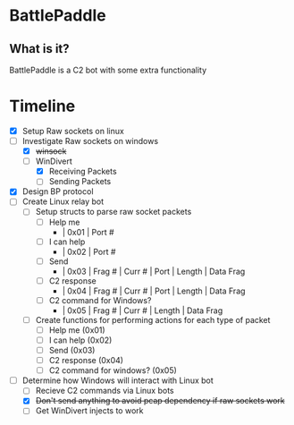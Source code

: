 # BattlePaddle

## What is it?

BattlePaddle is a C2 bot with some extra functionality


# Timeline
- [X] Setup Raw sockets on linux
- [ ] Investigate Raw sockets on windows
  - [X] ~~winsock~~
  - [ ] WinDivert
    - [X] Receiving Packets
    - [ ] Sending Packets
- [X] Design BP protocol
- [ ] Create Linux relay bot
  - [ ] Setup structs to parse raw socket packets
    - [ ] Help me 
      - | 0x01 | Port #
    - [ ] I can help 
      - | 0x02 | Port #
    - [ ] Send  
      - | 0x03 | Frag # | Curr # | Port | Length | Data Frag
    - [ ] C2 response 
      - | 0x04 | Frag # | Curr # | Port | Length | Data Frag
    - [ ] C2 command for Windows?
      - | 0x05 | Frag # | Curr # | Length | Data Frag
  - [ ] Create functions for performing actions for each type of packet
    - [ ] Help me (0x01)
    - [ ] I can help (0x02)
    - [ ] Send (0x03)
    - [ ] C2 response (0x04)
    - [ ] C2 command for windows? (0x05)
- [ ] Determine how Windows will interact with Linux bot
  - [ ] Recieve C2 commands via Linux bots
  - [X] ~~Don't send anything to avoid pcap dependency if raw sockets work~~
  - [ ] Get WinDivert injects to work
